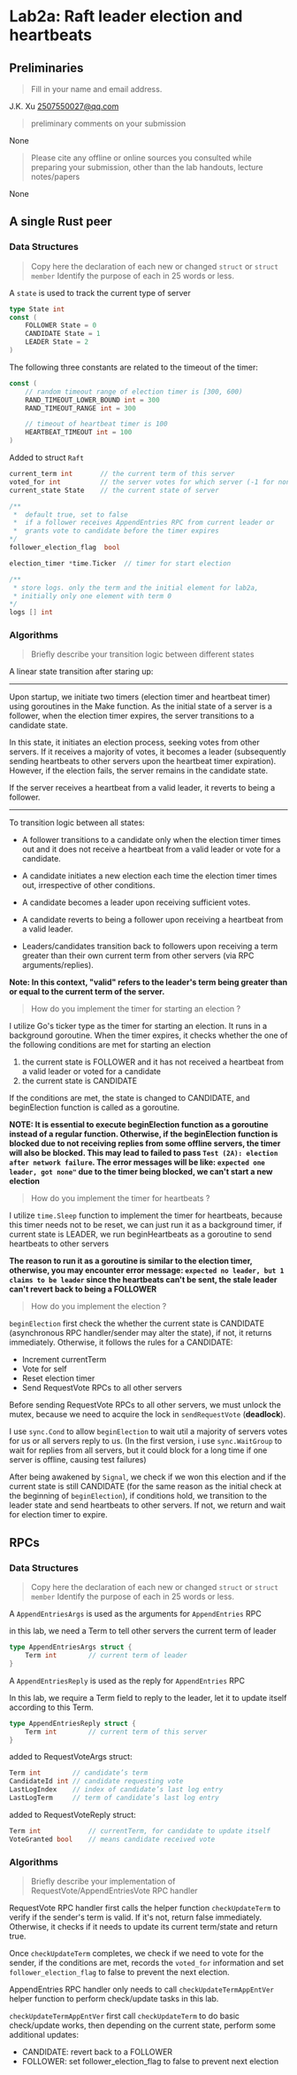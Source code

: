 # Lab2a: Raft leader election and heartbeats

## Preliminaries

> Fill in your name and email address.

J.K. Xu <2507550027@qq.com>

> preliminary comments on your submission

None

> Please cite any offline or online sources you consulted while preparing your submission, other than the lab handouts, lecture notes/papers

None

## A single Rust peer

### Data Structures

> Copy here the declaration of each new or changed `struct` or `struct member`
> Identify the purpose of each in 25 words or less.

A `state` is used to track the current type of server

```go
type State int 
const (
    FOLLOWER State = 0
    CANDIDATE State = 1
    LEADER State = 2
)
```

The following three constants are related to the timeout of the timer:

```go
const (
    // random timeout range of election timer is [300, 600)
    RAND_TIMEOUT_LOWER_BOUND int = 300
    RAND_TIMEOUT_RANGE int = 300

    // timeout of heartbeat timer is 100
    HEARTBEAT_TIMEOUT int = 100
)
```


Added to struct `Raft`

```go
current_term int       // the current term of this server 
voted_for int          // the server votes for which server (-1 for none)
current_state State    // the current state of server

/** 
 *  default true, set to false 
 *  if a follower receives AppendEntries RPC from current leader or 
 *  grants vote to candidate before the timer expires
*/ 
follower_election_flag  bool 

election_timer *time.Ticker  // timer for start election

/**
 * store logs. only the term and the initial element for lab2a, 
 * initially only one element with term 0
*/
logs [] int 
```

### Algorithms

> Briefly describe your transition logic between different states

A linear state transition after staring up:

---
Upon startup, we initiate two timers (election timer and heartbeat timer) using goroutines in the Make function. As the initial state of a server is a follower, when the election timer expires, the server transitions to a candidate state. 

In this state, it initiates an election process, seeking votes from other servers. If it receives a majority of votes, it becomes a leader (subsequently sending heartbeats to other servers upon the heartbeat timer expiration). However, if the election fails, the server remains in the candidate state. 

If the server receives a heartbeat from a valid leader, it reverts to being a follower.

---

To transition logic between all states:

- A follower transitions to a candidate only when the election timer times out and it does not receive a heartbeat from a valid leader or vote for a candidate.
- A candidate initiates a new election each time the election timer times out, irrespective of other conditions.
- A candidate becomes a leader upon receiving sufficient votes.
- A candidate reverts to being a follower upon receiving a heartbeat from a valid leader.

- Leaders/candidates transition back to followers upon receiving a term greater than their own current term from other servers (via RPC arguments/replies).

**Note: In this context, "valid" refers to the leader's term being greater than or equal to the current term of the server.**

> How do you implement the timer for starting an election ?

I utilize Go's ticker type as the timer for starting an election. It runs in a background goroutine. When the timer expires, it checks whether the one of the following conditions are met for starting an election

1. the current state is FOLLOWER and it has not received a heartbeat from a valid leader or voted for a candidate
2. the current state is CANDIDATE

If the conditions are met, the state is changed to CANDIDATE, and beginElection function is called as a goroutine.

**NOTE: It is essential to execute beginElection function as a goroutine instead of a regular function. Otherwise, if the beginElection function is blocked due to not receiving replies from some offline servers, the timer will also be blocked. This may lead to failed to pass `Test (2A): election after network failure`. The error messages will be like: `expected one leader, got none"` due to the timer being blocked, we can't start a new election**  

> How do you implement the timer for heartbeats ?

I utilize `time.Sleep` function to implement the timer for heartbeats, because this timer needs not to be reset, we can just run it as a background timer, if current state is LEADER, we run beginHeartbeats as a goroutine to send heartbeats to other servers 

**The reason to run it as a goroutine is similar to the election timer, otherwise, you may encounter error message: `expected no leader, but 1 claims to be leader` since the heartbeats can't be sent, the stale leader can't revert back to being a FOLLOWER**


> How do you implement the election ?

`beginElection` first check the whether the current state is CANDIDATE (asynchronous RPC handler/sender may alter the state), if not, it returns immediately. Otherwise, it follows the rules for a CANDIDATE:

- Increment currentTerm
- Vote for self
- Reset election timer
- Send RequestVote RPCs to all other servers 

Before sending RequestVote RPCs to all other servers, we must unlock the mutex, because we need to acquire the lock in `sendRequestVote` (**deadlock**).

I use `sync.Cond` to allow `beginElection` to wait util a majority of servers votes for us or all servers reply to us. (In the first version, i use `sync.WaitGroup` to wait for replies from all servers, but it could block for a long time if one server is offline, causing test failures)


After being awakened by `Signal`, we check if we won this election and if the current state is still CANDIDATE (for the same reason as the initial check at the beginning of `beginElection`), if  conditions hold, we transition to the leader state and  send heartbeats to other servers. If not, we return and wait for election timer to expire.

## RPCs

### Data Structures

> Copy here the declaration of each new or changed `struct` or `struct member`
> Identify the purpose of each in 25 words or less.

A `AppendEntriesArgs` is used as the arguments for `AppendEntries` RPC

in this lab, we need a Term to tell other servers the current term of leader

```go
type AppendEntriesArgs struct {
    Term int        // current term of leader
}
```

A `AppendEntriesReply` is used as the reply for `AppendEntries` RPC

In this lab, we require a Term field to reply to the leader, let it to update itself according to this Term.

```go
type AppendEntriesReply struct {
    Term int        // current term of this server
}
```


added to RequestVoteArgs struct:

```go
Term int        // candidate’s term
CandidateId int // candidate requesting vote
LastLogIndex    // index of candidate’s last log entry
LastLogTerm     // term of candidate’s last log entry 
``` 

added to RequestVoteReply struct:

```go
Term int            // currentTerm, for candidate to update itself
VoteGranted bool    // means candidate received vote
```

### Algorithms

> Briefly describe your implementation of RequestVote/AppendEntriesVote RPC handler

RequestVote RPC handler first calls the helper function `checkUpdateTerm` to verify if the sender's term is valid. If it's not, return false immediately. Otherwise, it checks if it needs to update its current term/state and return true. 

Once `checkUpdateTerm` completes, we check if we need to vote for the sender, if the conditions are met, records the `voted_for` information and set `follower_election_flag` to false to prevent the next election.


AppendEntries RPC handler only needs to call `checkUpdateTermAppEntVer` helper function to perform check/update tasks in this lab.

`checkUpdateTermAppEntVer` first call `checkUpdateTerm` to do basic check/update works, then depending on the current state, perform some additional updates:

- CANDIDATE: revert back to a FOLLOWER
- FOLLOWER: set follower_election_flag to false to prevent next election

